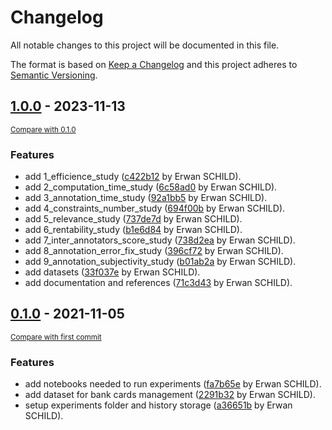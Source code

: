 # Changelog
All notable changes to this project will be documented in this file.

The format is based on [Keep a Changelog](http://keepachangelog.com/en/1.0.0/) and this project adheres to [Semantic Versioning](http://semver.org/spec/v2.0.0.html).

<!-- insertion marker -->

## [1.0.0](https://github.com/cognitivefactory/interactive-clustering-comparative-study/releases/tag/1.0.0) - 2023-11-13

<small>[Compare with 0.1.0](https://github.com/cognitivefactory/interactive-clustering-comparative-study/compare/0.1.0...1.0.0)</small>

### Features

- add 1_efficience_study ([c422b12](https://github.com/cognitivefactory/interactive-clustering-comparative-study/commit/c422b12b894485b5cf1561113d1a563885e9f8a0) by Erwan SCHILD).
- add 2_computation_time_study ([6c58ad0](https://github.com/cognitivefactory/interactive-clustering-comparative-study/commit/6c58ad0189baa2b0579b913dc0420e9286e91a57) by Erwan SCHILD).
- add 3_annotation_time_study ([92a1bb5](https://github.com/cognitivefactory/interactive-clustering-comparative-study/commit/92a1bb56b12ab53793f776464990bfb955351d9c) by Erwan SCHILD).
- add 4_constraints_number_study ([694f00b](https://github.com/cognitivefactory/interactive-clustering-comparative-study/commit/694f00b7cc1e3b2fb51bcde5218c0f2a30778461) by Erwan SCHILD).
- add 5_relevance_study ([737de7d](https://github.com/cognitivefactory/interactive-clustering-comparative-study/commit/737de7d88283a8b7d8166f0786438c1cf0241408) by Erwan SCHILD).
- add 6_rentability_study ([b1e6d84](https://github.com/cognitivefactory/interactive-clustering-comparative-study/commit/b1e6d84b04d05bd6d163e46f763aba68f6352e5c) by Erwan SCHILD).
- add 7_inter_annotators_score_study ([738d2ea](https://github.com/cognitivefactory/interactive-clustering-comparative-study/commit/738d2eaeafc8c04b7f45949a714c0381fa5f1fae) by Erwan SCHILD).
- add 8_annotation_error_fix_study ([396cf72](https://github.com/cognitivefactory/interactive-clustering-comparative-study/commit/396cf724a9452641c7eb63efa70e2b9767dd48b6) by Erwan SCHILD).
- add 9_annotation_subjectivity_study ([b01ab2a](https://github.com/cognitivefactory/interactive-clustering-comparative-study/commit/b01ab2aded7e642255ad3bcfac3dbc3f4b6c0776) by Erwan SCHILD).
- add datasets ([33f037e](https://github.com/cognitivefactory/interactive-clustering-comparative-study/commit/33f037e885698baf064d4b3858f4a70f8d661ef6) by Erwan SCHILD).
- add documentation and references ([71c3d43](https://github.com/cognitivefactory/interactive-clustering-comparative-study/commit/71c3d43c2a6e1c9db353ab20eb65b438bdea3625) by Erwan SCHILD).


## [0.1.0](https://github.com/cognitivefactory/interactive-clustering-comparative-study/releases/tag/0.1.0) - 2021-11-05

<small>[Compare with first commit](https://github.com/cognitivefactory/interactive-clustering-comparative-study/compare/3c9f47c55a0fd3ff82a07b17ec677bdbf5e7bab5...0.1.0)</small>

### Features
- add notebooks needed to run experiments ([fa7b65e](https://github.com/cognitivefactory/interactive-clustering-comparative-study/commit/fa7b65e6b0ffb7310492888c8bc363605f231e2c) by Erwan SCHILD).
- add dataset for bank cards management ([2291b32](https://github.com/cognitivefactory/interactive-clustering-comparative-study/commit/2291b324adae453a3210b1b733c63f144a213bd0) by Erwan SCHILD).
- setup experiments folder and history storage ([a36651b](https://github.com/cognitivefactory/interactive-clustering-comparative-study/commit/a36651b36916df3bb7d870f43c9550a3746dfce6) by Erwan SCHILD).